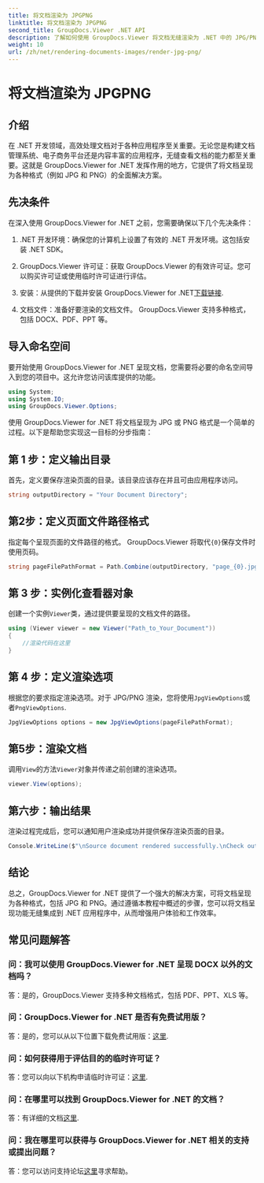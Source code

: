 ```yaml
---
title: 将文档渲染为 JPGPNG
linktitle: 将文档渲染为 JPGPNG
second_title: GroupDocs.Viewer .NET API
description: 了解如何使用 GroupDocs.Viewer 将文档无缝渲染为 .NET 中的 JPG/PNG，以增强用户体验和工作效率。
weight: 10
url: /zh/net/rendering-documents-images/render-jpg-png/
---
```


# 将文档渲染为 JPGPNG

## 介绍

在 .NET 开发领域，高效处理文档对于各种应用程序至关重要。无论您是构建文档管理系统、电子商务平台还是内容丰富的应用程序，无缝查看文档的能力都至关重要。这就是 GroupDocs.Viewer for .NET 发挥作用的地方，它提供了将文档呈现为各种格式（例如 JPG 和 PNG）的全面解决方案。

## 先决条件

在深入使用 GroupDocs.Viewer for .NET 之前，您需要确保以下几个先决条件：

1. .NET 开发环境：确保您的计算机上设置了有效的 .NET 开发环境。这包括安装 .NET SDK。

2. GroupDocs.Viewer 许可证：获取 GroupDocs.Viewer 的有效许可证。您可以购买许可证或使用临时许可证进行评估。

3. 安装：从提供的下载并安装 GroupDocs.Viewer for .NET[下载链接](https://releases.groupdocs.com/viewer/net/).

4. 文档文件：准备好要渲染的文档文件。 GroupDocs.Viewer 支持多种格式，包括 DOCX、PDF、PPT 等。

## 导入命名空间

要开始使用 GroupDocs.Viewer for .NET 呈现文档，您需要将必要的命名空间导入到您的项目中。这允许您访问该库提供的功能。

```csharp
using System;
using System.IO;
using GroupDocs.Viewer.Options;
```

使用 GroupDocs.Viewer for .NET 将文档呈现为 JPG 或 PNG 格式是一个简单的过程。以下是帮助您实现这一目标的分步指南：

## 第 1 步：定义输出目录

首先，定义要保存渲染页面的目录。该目录应该存在并且可由应用程序访问。

```csharp
string outputDirectory = "Your Document Directory";
```

## 第2步：定义页面文件路径格式

指定每个呈现页面的文件路径的格式。 GroupDocs.Viewer 将取代`{0}`保存文件时使用页码。

```csharp
string pageFilePathFormat = Path.Combine(outputDirectory, "page_{0}.jpg");
```

## 第 3 步：实例化查看器对象

创建一个实例`Viewer`类，通过提供要呈现的文档文件的路径。

```csharp
using (Viewer viewer = new Viewer("Path_to_Your_Document"))
{
    //渲染代码在这里
}
```

## 第 4 步：定义渲染选项

根据您的要求指定渲染选项。对于 JPG/PNG 渲染，您将使用`JpgViewOptions`或者`PngViewOptions`.

```csharp
JpgViewOptions options = new JpgViewOptions(pageFilePathFormat);
```

## 第5步：渲染文档

调用`View`的方法`Viewer`对象并传递之前创建的渲染选项。

```csharp
viewer.View(options);
```

## 第六步：输出结果

渲染过程完成后，您可以通知用户渲染成功并提供保存渲染页面的目录。

```csharp
Console.WriteLine($"\nSource document rendered successfully.\nCheck output in {outputDirectory}.");
```

## 结论

总之，GroupDocs.Viewer for .NET 提供了一个强大的解决方案，可将文档呈现为各种格式，包括 JPG 和 PNG。通过遵循本教程中概述的步骤，您可以将文档呈现功能无缝集成到 .NET 应用程序中，从而增强用户体验和工作效率。

## 常见问题解答

### 问：我可以使用 GroupDocs.Viewer for .NET 呈现 DOCX 以外的文档吗？

答：是的，GroupDocs.Viewer 支持多种文档格式，包括 PDF、PPT、XLS 等。

### 问：GroupDocs.Viewer for .NET 是否有免费试用版？

答：是的，您可以从以下位置下载免费试用版：[这里](https://releases.groupdocs.com/).

### 问：如何获得用于评估目的的临时许可证？

答：您可以向以下机构申请临时许可证：[这里](https://purchase.groupdocs.com/temporary-license/).

### 问：在哪里可以找到 GroupDocs.Viewer for .NET 的文档？

答：有详细的文档[这里](https://tutorials.groupdocs.com/viewer/net/).

### 问：我在哪里可以获得与 GroupDocs.Viewer for .NET 相关的支持或提出问题？

答：您可以访问支持论坛[这里](https://forum.groupdocs.com/c/viewer/9)寻求帮助。